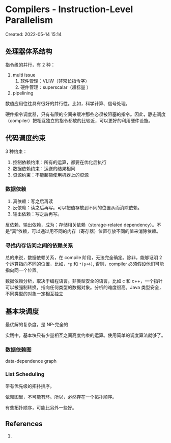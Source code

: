 # Compilers - Instruction-Level Parallelism

Created: 2022-05-14 15:14

## 处理器体系结构

指令级的并行，有 2 种：
1. multi issue
	1. 软件管理：VLIW（非常长指令字）
	2. 硬件管理：superscalar（超标量 ）
2. pipelining

数值应用往往具有很好的并行性。比如，科学计算、信号处理。

硬件指令调度器，只有有限的空间来缓冲那些必须被阻塞的指令。因此，静态调度（compiler）把相互独立的指令都放的比较近，可以更好的利用硬件设施。

## 代码调度约束

3 种约束：
1. 控制依赖约束：所有的运算，都要在优化后执行
2. 数据依赖约束：运送的结果相同
3. 资源约束：不能超额使用机器上的资源

### 数据依赖

1. 真依赖：写之后再读
2. 反依赖：读之后再写。可以把值存放到不同的位置从而消除依赖。
3. 输出依赖：写之后再写。


反依赖、输出依赖，成为：存储相关依赖（storage-related dependency）。不是“真”依赖，可以通过用不同的内存（寄存器）位置存放不同的值来消除依赖。

### 寻找内存访问之间的依赖关系

总的来说，数据依赖关系，在 compile 阶段，无法完全确定。除非，能够证明 2 个运算指向不同的位置，比如，`*p` 和 `*(p+4)`, 否则，compiler 必须假设他们可能指向同一个位置。


数据依赖分析，取决于编程语言。非类型安全的语言，比如 c 和 c++，一个指针可以被强制转换，指向任何类型的数据对象。分析的难度很高。Java 类型安全，不同类型的对象一定相互独立

## 基本块调度

最优解的复杂度，是 NP-完全的

实践中，基本块只有少量相互之间高度约束的运算。使用简单的调度算法就够了。

### 数据依赖图

data-dependence graph

### List Scheduling

带有优先级的拓扑排序。

依赖图里，不可能有环。所以，必然存在一个拓扑顺序。

有些拓扑顺序，可能比另外一些好。

## References

1.
